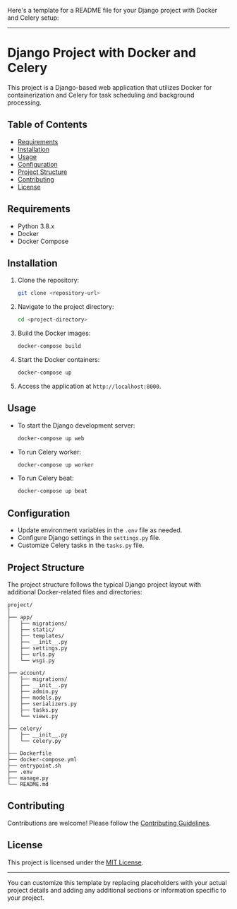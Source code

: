 Here's a template for a README file for your Django project with Docker and Celery setup:

---

# Django Project with Docker and Celery

This project is a Django-based web application that utilizes Docker for containerization and Celery for task scheduling and background processing.

## Table of Contents

- [Requirements](#requirements)
- [Installation](#installation)
- [Usage](#usage)
- [Configuration](#configuration)
- [Project Structure](#project-structure)
- [Contributing](#contributing)
- [License](#license)

## Requirements

- Python 3.8.x
- Docker
- Docker Compose

## Installation

1. Clone the repository:

   ```bash
   git clone <repository-url>
   ```

2. Navigate to the project directory:

   ```bash
   cd <project-directory>
   ```

3. Build the Docker images:

   ```bash
   docker-compose build
   ```

4. Start the Docker containers:

   ```bash
   docker-compose up
   ```

5. Access the application at `http://localhost:8000`.

## Usage

- To start the Django development server:

  ```bash
  docker-compose up web
  ```

- To run Celery worker:

  ```bash
  docker-compose up worker
  ```

- To run Celery beat:

  ```bash
  docker-compose up beat
  ```

## Configuration

- Update environment variables in the `.env` file as needed.
- Configure Django settings in the `settings.py` file.
- Customize Celery tasks in the `tasks.py` file.

## Project Structure

The project structure follows the typical Django project layout with additional Docker-related files and directories:

```
project/
│
├── app/
│   ├── migrations/
│   ├── static/
│   ├── templates/
│   ├── __init__.py
│   ├── settings.py
│   ├── urls.py
│   └── wsgi.py
│
├── account/
│   ├── migrations/
│   ├── __init__.py
│   ├── admin.py
│   ├── models.py
│   ├── serializers.py
│   ├── tasks.py
│   └── views.py
│
├── celery/
│   ├── __init__.py
│   └── celery.py
│
├── Dockerfile
├── docker-compose.yml
├── entrypoint.sh
├── .env
├── manage.py
└── README.md
```

## Contributing

Contributions are welcome! Please follow the [Contributing Guidelines](CONTRIBUTING.md).

## License

This project is licensed under the [MIT License](LICENSE).

---

You can customize this template by replacing placeholders with your actual project details and adding any additional sections or information specific to your project.
